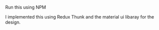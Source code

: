 Run this using NPM

I implemented this using Redux Thunk and the material ui libaray for the design.
